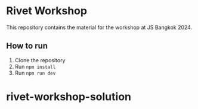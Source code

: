 # Rivet Workshop

This repository contains the material for the workshop at JS Bangkok 2024.

## How to run

1. Clone the repository
2. Run `npm install`
3. Run `npm run dev`
# rivet-workshop-solution
